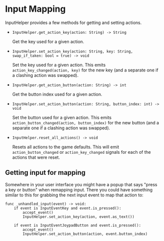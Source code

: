 # Input Mapping

InputHelper provides a few methods for getting and setting actions.

- `InputHelper.get_action_key(action: String) -> String`

    Get the key used for a given action.

- `InputHelper.set_action_key(action: String, key: String, swap_if_taken: bool = true) -> void`

    Set the key used for a given action. This emits `action_key_changed(action, key)` for the new key (and a separate one if a clashing action was swapped).

- `InputHelper.get_action_button(action: String) -> int`

    Get the button index used for a given action.

- `InputHelper.set_action_button(action: String, button_index: int) -> void`

    Set the button used for a given action. This emits `action_button_changed(action, button_index)` for the new button (and a separate one if a clashing action was swapped).

- `InputHelper.reset_all_actions() -> void`

    Resets all actions to the game defaults. This will emit `action_button_changed` or `action_key_changed` signals for each of the actions that were reset.


## Getting input for mapping

Somewhere in your user interface you might have a popup that says "press a key or button" when remapping input. There you could have something similar to this for grabbing the next input event to map that action to:

```gdscript
func _unhandled_input(event) -> void:
	if event is InputEventKey and event.is_pressed():
		accept_event()
		InputHelper.set_action_key(action, event.as_text())

	if event is InputEventJoypadButton and event.is_pressed():
		accept_event()
		InputHelper.set_action_button(action, event.button_index)
```